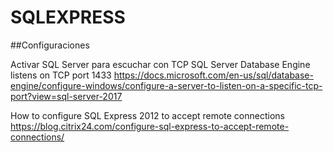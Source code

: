 
# SQLEXPRESS
 
 
##Configuraciones

Activar SQL Server para escuchar con TCP
 SQL Server Database Engine listens on TCP port 1433
https://docs.microsoft.com/en-us/sql/database-engine/configure-windows/configure-a-server-to-listen-on-a-specific-tcp-port?view=sql-server-2017
 
 
How to configure SQL Express 2012 to accept remote connections
https://blog.citrix24.com/configure-sql-express-to-accept-remote-connections/
 